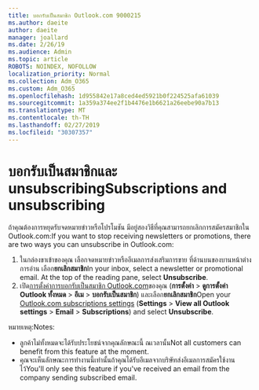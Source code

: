 ```yaml
---
title: บอกรับเป็นสมาชิก Outlook.com 9000215
ms.author: daeite
author: daeite
manager: joallard
ms.date: 2/26/19
ms.audience: Admin
ms.topic: article
ROBOTS: NOINDEX, NOFOLLOW
localization_priority: Normal
ms.collection: Adm_O365
ms.custom: Adm_O365
ms.openlocfilehash: 1d955842e17a8ced4ed5921b0f224525afa61039
ms.sourcegitcommit: 1a359a374ee2f1b4476e1b6621a26eebe90a7b13
ms.translationtype: MT
ms.contentlocale: th-TH
ms.lasthandoff: 02/27/2019
ms.locfileid: "30307357"
---
```

# <a name="subscriptions-and-unsubscribing"></a><span data-ttu-id="c5a64-102">บอกรับเป็นสมาชิกและ unsubscribing</span><span class="sxs-lookup"><span data-stu-id="c5a64-102">Subscriptions and unsubscribing</span></span>

<span data-ttu-id="c5a64-103">ถ้าคุณต้องการหยุดรับจดหมายข่าวหรือโปรโมชัน มีอยู่สองวิธีที่คุณสามารถยกเลิกการสมัครสมาชิกใน Outlook.com:</span><span class="sxs-lookup"><span data-stu-id="c5a64-103">If you want to stop receiving newsletters or promotions, there are two ways you can unsubscribe in Outlook.com:</span></span>

1. <span data-ttu-id="c5a64-p101">ในกล่องขาเข้าของคุณ เลือกจดหมายข่าวหรืออีเมลการส่งเสริมการขาย ที่ด้านบนของบานหน้าต่างการอ่าน เลือก**ยกเลิกสมาชิก**</span><span class="sxs-lookup"><span data-stu-id="c5a64-p101">In your inbox, select a newsletter or promotional email. At the top of the reading pane, select **Unsubscribe**.</span></span>
2. <span data-ttu-id="c5a64-106">เปิด[การตั้งค่าการบอกรับเป็นสมาชิก Outlook.com](https://outlook.live.com/mail/options/mail/brandsSubscriptions)ของคุณ (**การตั้งค่า** > **ดูการตั้งค่า Outlook ทั้งหมด** > **อีเม** > **บอกรับเป็นสมาชิก**) และเลือก**ยกเลิกสมาชิก**</span><span class="sxs-lookup"><span data-stu-id="c5a64-106">Open your [Outlook.com subscriptions settings](https://outlook.live.com/mail/options/mail/brandsSubscriptions) (**Settings** > **View all Outlook settings** > **Email** > **Subscriptions**) and select **Unsubscribe**.</span></span>

<span data-ttu-id="c5a64-107">หมายเหตุ:</span><span class="sxs-lookup"><span data-stu-id="c5a64-107">Notes:</span></span>

- <span data-ttu-id="c5a64-108">ลูกค้าไม่ทั้งหมดจะได้รับประโยชน์จากคุณลักษณะนี้ ณเวลานั้น</span><span class="sxs-lookup"><span data-stu-id="c5a64-108">Not all customers can benefit from this feature at the moment.</span></span>
- <span data-ttu-id="c5a64-109">คุณจะเห็นลักษณะการทำงานนี้เท่านั้นถ้าคุณได้รับอีเมลจากบริษัทส่งอีเมลการสมัครใช้งานไว้</span><span class="sxs-lookup"><span data-stu-id="c5a64-109">You'll only see this feature if you've received an email from the company sending subscribed email.</span></span>